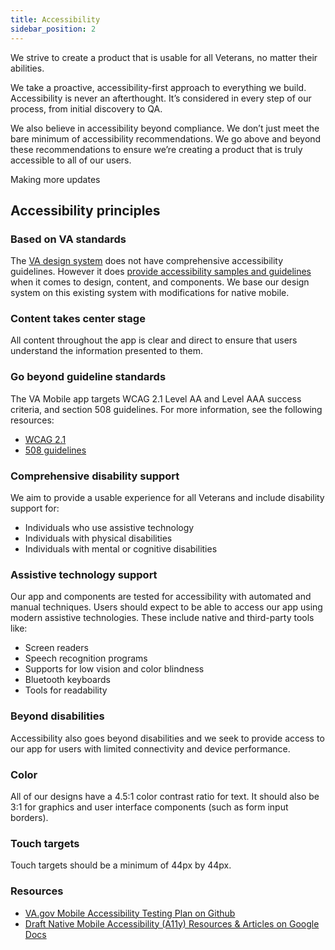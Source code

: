```yaml
---
title: Accessibility
sidebar_position: 2
---
```


We strive to create a product that is usable for all Veterans, no matter their abilities.

We take a proactive, accessibility-first approach to everything we build. Accessibility is never an afterthought. It’s considered in every step of our process, from initial discovery to QA.

We also believe in accessibility beyond compliance. We don’t just meet the bare minimum of accessibility recommendations. We go above and beyond these recommendations to ensure we’re creating a product that is truly accessible to all of our users.

Making more updates

## Accessibility principles

### Based on VA standards
The [VA design system](https://design.va.gov/) does not have comprehensive accessibility guidelines. However it does [provide accessibility samples and guidelines](https://design.va.gov/design/#accessibility) when it comes to design, content, and components. We base our design system on this existing system with modifications for native mobile. 

### Content takes center stage
All content throughout the app is clear and direct to ensure that users understand the information presented to them. 

### Go beyond guideline standards
The VA Mobile app targets WCAG 2.1 Level AA and Level AAA success criteria, and section 508 guidelines. For more information, see the following resources:

- [WCAG 2.1](https://www.w3.org/TR/WCAG21/)
- [508 guidelines](https://www.access-board.gov/ict/#508-chapter-1-application-and-administration)

### Comprehensive disability support
We aim to provide a usable experience for all Veterans and include disability support for:

- Individuals who use assistive technology
- Individuals with physical disabilities 
- Individuals with mental or cognitive disabilities

### Assistive technology support
Our app and components are tested for accessibility with automated and manual techniques. Users should expect to be able to access our app using modern assistive technologies. These include native and third-party tools like:

- Screen readers
- Speech recognition programs
- Supports for low vision and color blindness
- Bluetooth keyboards
- Tools for readability

### Beyond disabilities
Accessibility also goes beyond disabilities and we seek to provide access to our app for users with limited connectivity and device performance. 

### Color
All of our designs have a 4.5:1 color contrast ratio for text. It should also be 3:1 for graphics and user interface components (such as form input borders).

### Touch targets
Touch targets should be a minimum of 44px by 44px.

### Resources

- [VA.gov Mobile Accessibility Testing Plan on Github](https://github.com/department-of-veterans-affairs/va.gov-team/blob/master/products/va-mobile-app/testing/Accessibility%20Test%20Plan.md)
- [Draft Native Mobile Accessibility (A11y) Resources & Articles on Google Docs](https://docs.google.com/document/d/1D2PFg7Am9FkTt4HgMK2leEh_AliiSSf7MCWu-FLf9fI/edit#heading=h.t09yqccug4vs)